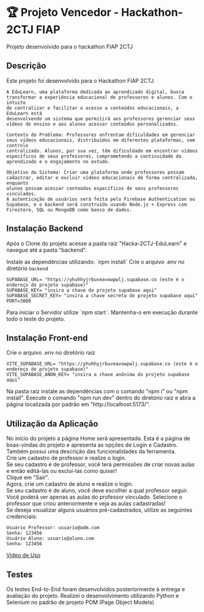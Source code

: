 # :trophy: Projeto Vencedor - Hackathon-2CTJ FIAP
Projeto desenvolvido para o hackathon FIAP 2CTJ

## Descrição

Este projeto foi desenvolvido para o Hackathon FIAP 2CTJ. 

```
A EduLearn, uma plataforma dedicada ao aprendizado digital, busca
transformar a experiência educacional de professores e alunos. Com o intuito
de centralizar e facilitar o acesso a conteúdos educacionais, a EduLearn está
desenvolvendo um sistema que permitirá aos professores gerenciar seus
vídeos de ensino e aos alunos acessar conteúdos personalizados.

Contexto do Problema: Professores enfrentam dificuldades em gerenciar
seus vídeos educacionais, distribuídos em diferentes plataformas, sem controle
centralizado. Alunos, por sua vez, têm dificuldade em encontrar vídeos
específicos de seus professores, comprometendo a continuidade do
aprendizado e o engajamento no estudo.

Objetivo do Sistema: Criar uma plataforma onde professores possam
cadastrar, editar e excluir vídeos educacionais de forma centralizada, enquanto
alunos possam acessar conteúdos específicos de seus professores vinculados.
A autenticação de usuários será feita pelo Firebase Authentication ou
Supabase, e o backend será construído usando Node.js + Express com
Firestore, SQL ou MongoDB como banco de dados.
```

## Instalação Backend

Após o Clone do projeto acesse a pasta raiz "Hacka-2CTJ-EduLearn" e navegue até a pasta "backend".

Instale as dependências utilizando: ˋnpm installˋ
Crie o arquivo .env no diretório `backend`

```
SUPABASE_URL= "https://yhuhhyjrbuveavowpwlj.supabase.co (este é o endereço do projeto supabase)"
SUPABASE_KEY= "insira a chave do projeto supabase aqui"
SUPABASE_SECRET_KEY= "insira a chave secreta do projeto supabase aqui"
PORT=3000
```

Para iniciar o Servidor utilize ˋnpm startˋ. Mantenha-o em execução durante todo o teste do projeto.

## Instalação Front-end

Crie o arquivo .env no diretório raiz

```
VITE_SUPABASE_URL= "https://yhuhhyjrbuveavowpwlj.supabase.co (este é o endereço do projeto supabase)"
VITE_SUPABASE_ANON_KEY= "insira a chave anônima do projeto supabase aqui"
```
Na pasta raiz instale as dependências com o comando "npm i" ou "npm install". Execute o comando "npm run dev" dentro do diretório raiz e abra a página localizada por padrão em "http://localhost:5173/".

## Utilização da Aplicação

No início do projeto a página Home será apresentada. Esta é a página de boas-vindas do projeto e apresenta as opções de Login e Cadastro. Também possui uma descrição das funcionalidades da ferramenta. <br>
Crie um cadastro de professor e realize o login.<br>
Se seu cadastro é de professor, você terá permissões de criar novas aulas e então editá-las ou excluí-las como quiser!<br>
Clique em "Sair".<br>
Agora, crie um cadastro de aluno e realize o login.<br>
Se seu cadastro é de aluno, você deve escolher a qual professor seguir. Você poderá ver apenas as aulas do professor vinculado. Selecione o professor que criou anteriormente e veja as aulas cadastradas!<br>
Se deseja visualizar alguns usuários pré-cadastrados, utilize as seguintes credenciais:<br>

```
Usuário Professor: usuario@adm.com
Senha: 123456
Usuário Aluno: usuario@aluno.com
Senha: 123456
```

<a>[Video de Uso](https://www.youtube.com/watch?v=ytlgLnzrtJI)</a>

## Testes

Os testes End-to-End foram desenvolvidos posteriormente à entrega e avaliação do projeto. Realizei o desenvolvimento utilizando Python e Selenium no padrão de projeto POM (Page Object Models)
